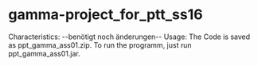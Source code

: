 # gamma-project_for_ptt_ss16
Characteristics: 
--benötigt noch änderungen--
Usage: 
  The Code is saved as ppt_gamma_ass01.zip.
  To run the programm, just run ppt_gamma_ass01.jar.
